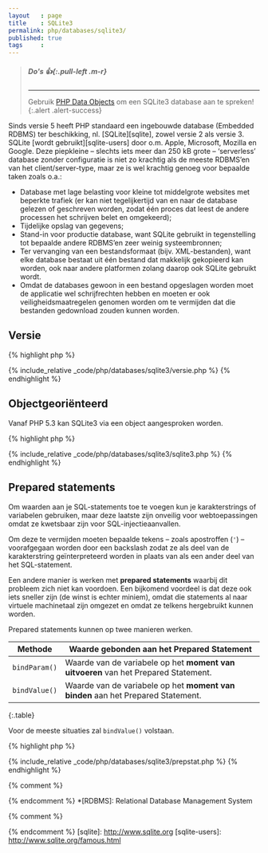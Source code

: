 ```yaml
---
layout   : page
title    : SQLite3
permalink: php/databases/sqlite3/
published: true
tags     :
---
```


> ##### **Do's** *:thumbsup:*{:.pull-left .m-r}
> ---
> Gebruik [PHP Data Objects](../pdo/) om een SQLite3 database aan te spreken!
{:.alert .alert-success}

Sinds versie 5 heeft PHP standaard een ingebouwde database (Embedded RDBMS) ter beschikking, nl. [SQLite][sqlite], zowel versie 2 als versie 3. SQLite [wordt gebruikt][sqlite-users] door o.m. Apple, Microsoft, Mozilla  en Google. Deze piepkleine – slechts iets meer dan 250 kB grote – ‘serverless’ database zonder configuratie is niet zo krachtig als de meeste RDBMS’en van het client/server-type, maar ze is wel krachtig genoeg voor bepaalde taken zoals o.a.:

 - Database met lage belasting voor kleine tot middelgrote websites met beperkte trafiek (er kan niet tegelijkertijd van en naar de database gelezen of geschreven worden, zodat één proces dat leest de andere processen het schrijven belet en omgekeerd);
 - Tijdelijke opslag van gegevens;
 - Stand-in voor productie database, want SQLite gebruikt in tegenstelling tot bepaalde andere RDBMS’en zeer weinig systeembronnen;
 - Ter vervanging van een bestandsformaat (bijv. XML-bestanden), want elke database bestaat uit één bestand dat makkelijk gekopieerd kan worden, ook naar andere platformen zolang daarop ook SQLite gebruikt wordt.
 - Omdat de databases gewoon in een bestand opgeslagen worden moet de applicatie wel schrijfrechten hebben en moeten er ook veiligheidsmaatregelen genomen worden om te vermijden dat die bestanden gedownload zouden kunnen worden.

Versie
------

{% highlight php %}
<!-- databases/sqlite3/versie.php -->
{% include_relative _code/php/databases/sqlite3/versie.php %}
{% endhighlight %}
 
Objectgeoriënteerd
------------------

Vanaf PHP 5.3 kan SQLite3 via een object aangesproken worden.

{% highlight php %}
<!-- databases/sqlite3/sqlite3.php -->
{% include_relative _code/php/databases/sqlite3/sqlite3.php %}
{% endhighlight %}

Prepared statements
-------------------

Om waarden aan je SQL-statements toe te voegen kun je karakterstrings of variabelen gebruiken, maar deze laatste zijn onveilig voor webtoepassingen omdat ze kwetsbaar zijn voor SQL-injectieaanvallen.

Om deze te vermijden moeten bepaalde tekens – zoals apostroffen (`'`) – voorafgegaan worden door een backslash zodat ze als deel van de karakterstring geïnterpreteerd worden in plaats van als een ander deel van het SQL-statement.

Een andere manier is werken met **prepared statements** waarbij dit probleem zich niet kan voordoen. Een bijkomend voordeel is dat deze ook iets sneller zijn (de winst is echter miniem), omdat die statements al naar virtuele machinetaal zijn omgezet en omdat ze telkens hergebruikt kunnen worden.

Prepared statements kunnen op twee manieren werken.

| Methode       | Waarde gebonden aan het Prepared Statement                                          |
|---------------|-------------------------------------------------------------------------------------|
| `bindParam()` | Waarde van de variabele op het **moment van uitvoeren** van het Prepared Statement. |
| `bindValue()` | Waarde van de variabele op het **moment van binden** aan het Prepared Statement.    |
{:.table}

Voor de meeste situaties zal `bindValue()` volstaan.

{% highlight php %}
<!-- databases/sqlite3/prepstat.php -->
{% include_relative _code/php/databases/sqlite3/prepstat.php %}
{% endhighlight %}


{% comment %}
<!-- ⚓ Afkortingen -->
{% endcomment %}
*[RDBMS]:                   Relational Database Management System

{% comment %}
<!-- ⚓ Hyperlinks -->
{% endcomment %}
[sqlite]:                   http://www.sqlite.org
[sqlite-users]:             http://www.sqlite.org/famous.html
